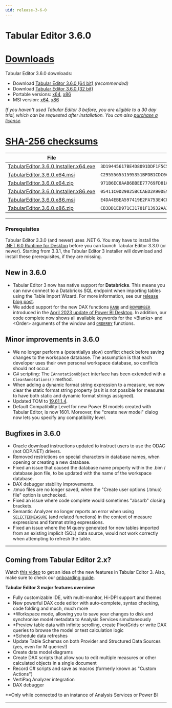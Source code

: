```yaml
---
uid: release-3-6-0
---
```

# Tabular Editor 3.6.0

# [**Downloads**](#tab/downloads)

Tabular Editor 3.6.0 downloads:

- Download [Tabular Editor 3.6.0 (64 bit)](https://cdn.tabulareditor.com/files/TabularEditor.3.6.0.Installer.x64.exe) *(recommended)*
- Download [Tabular Editor 3.6.0 (32 bit)](https://cdn.tabulareditor.com/files/TabularEditor.3.6.0.Installer.x86.exe)
- Portable versions: [x64](https://cdn.tabulareditor.com/files/TabularEditor.3.6.0.x64.zip), [x86](https://cdn.tabulareditor.com/files/TabularEditor.3.6.0.x86.zip)
- MSI version: [x64](https://cdn.tabulareditor.com/files/TabularEditor.3.6.0.x64.msi), [x86](https://cdn.tabulareditor.com/files/TabularEditor.3.6.0.x86.msi)

*If you haven't used Tabular Editor 3 before, you are eligible to a 30 day trial, which can be requested after installation. You can also [purchase a license](https://tabulareditor.com/licensing).*

# [**SHA-256 checksums**](#tab/checksums)

| File | SHA-256 |
| -- | -- |
| [TabularEditor.3.6.0.Installer.x64.exe](https://cdn.tabulareditor.com/files/TabularEditor.3.6.0.Installer.x64.exe) | `3D19445617BE4D8091DDF1F5C54D8783A2BFF49B5CD628F2D0725ED858D70981` |
| [TabularEditor.3.6.0.x64.msi](https://cdn.tabulareditor.com/files/TabularEditor.3.6.0.x64.msi) | `C295556551595351BFDB1CDC0C6990BDF187493CC4233BD3C099439FFFD390B6` |
| [TabularEditor.3.6.0.x64.zip](https://cdn.tabulareditor.com/files/TabularEditor.3.6.0.x64.zip) | `971B6EC8AAB6BBEE77769FD81873D371B4BEA3417CC2689C571D868B0234AE10` |
| [TabularEditor.3.6.0.Installer.x86.exe](https://cdn.tabulareditor.com/files/TabularEditor.3.6.0.Installer.x86.exe) | `05411C0D29025BCCAED2A90DE95759A2C7476CFBFCDB1B52CBFDF9A753C1A94E` |
| [TabularEditor.3.6.0.x86.msi](https://cdn.tabulareditor.com/files/TabularEditor.3.6.0.x86.msi) | `E4DA4EBEA597419E2FA753E4CE9AC798193812D1D350C8EC1222762CE34E15AC` |
| [TabularEditor.3.6.0.x86.zip](https://cdn.tabulareditor.com/files/TabularEditor.3.6.0.x86.zip) | `CB3DD1ED971C31781F13932AA3F3C9C3AB662AB8185243C7F672B398262CB5FB` |

***

### Prerequisites

Tabular Editor 3.3.0 (and newer) uses .NET 6. You may have to install the [.NET 6.0 Runtime for Desktop](https://dotnet.microsoft.com/en-us/download/dotnet/6.0/runtime) before you can launch Tabular Editor 3.3.0 (or newer). Starting from 3.3.1, the Tabular Editor 3 installer will download and install these prerequisites, if they are missing.

## New in 3.6.0

- Tabular Editor 3 now has native support for **Databricks**. This means you can now connect to a Databricks SQL endpoint when importing tables using the Table Import Wizard. For more information, see our [release blog post](https://blog.tabulareditor.com/2023/04/19/tabular-editor-3-april-2023-release).
- We added support for the new DAX functions [`RANK`](https://dax.guide/rank) and [`ROWNUMBER`](https://dax.guide/rownumber) introduced in the [April 2023 update of Power BI Desktop](https://powerbi.microsoft.com/en-us/blog/power-bi-april-2023-feature-summary/). In addition, our code complete now shows all available keywords for the &lt;Blanks&gt; and &lt;Order&gt; arguments of the window and [`ORDERBY`](https://dax.guide/orderby) functions.

## Minor improvements in 3.6.0

- We no longer perform a (potentiallys slow) conflict check before saving changes to the workspace database. The assumption is that each developer uses their own personal workspace database, so conflicts should not occur.
- C# scripting: The `IAnnotationObject` interface has been extended with a `ClearAnnotations()` method.
- When adding a dynamic format string expression to a measure, we now clear the static format string property (as it is not possible for measures to have both static and dynamic format strings assigned).
- Updated TOM to [19.61.1.4](https://www.nuget.org/packages/Microsoft.AnalysisServices.NetCore.retail.amd64).
- Default Compatibility Level for new Power BI models created with Tabular Editor, is now 1601. Moreover, the "create new model" dialog now lets you specify any compatibility level.

## Bugfixes in 3.6.0

- Oracle download instructions updated to instruct users to use the ODAC (not ODP.NET) drivers.
- Removed restrictions on special characters in database names, when opening or creating a new database.
- Fixed an issue that caused the database name property within the .bim / database.json file, to be updated with the name of the workspace database.
- DAX debugger stability improvements.
- .tmuo files are no longer saved, when the "Create user options (.tmuo) file" option is unchecked.
- Fixed an issue where code complete would sometimes "absorb" closing brackets.
- Semantic Analyzer no longer reports an error when using [`SELECTEDMEASURE`](https://dax.guide/selectedmeasure) (and related functions) in the context of measure expressions and format string expressions.
- Fixed an issue where the M query generated for new tables imported from an existing implicit (SQL) data source, would not work correctly when attempting to refresh the table.

---
## Coming from Tabular Editor 2.x?

Watch [this video](https://www.youtube.com/watch?v=pt3DdcjfImY) to get an idea of the new features in Tabular Editor 3. Also, make sure to check our [onboarding guide](https://docs.tabulareditor.com/onboarding/index.html).

**Tabular Editor 3 major features overview:**
- Fully customizable IDE, with multi-monitor, Hi-DPI support and themes
- New powerful DAX code editor with auto-complete, syntax checking, code folding and much, much more
- *Workspace mode, allowing you to save your changes to disk and synchronise model metadata to Analysis Services simultaneously
- *Preview table data with infinite scrolling, create PivotGrids or write DAX queries to browse the model or test calculation logic
- *Schedule data refreshes
- Update Table Schemas on both Provider and Structured Data Sources (yes, even for M queries!)
- Create data model diagrams
- Create DAX scripts that allow you to edit multiple measures or other calculated objects in a single document
- Record C# scripts and save as macros (formerly known as "Custom Actions")
- VertiPaq Analyzer integration
- DAX debugger

*=Only while connected to an instance of Analysis Services or Power BI

---
